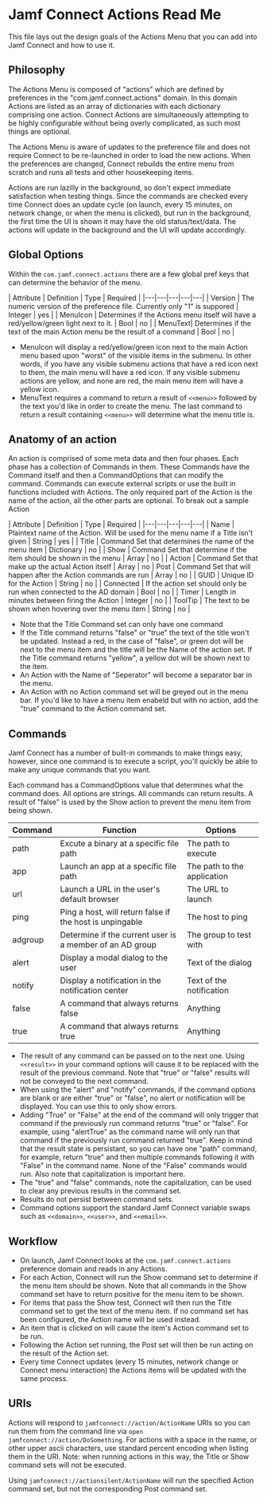 #  Jamf Connect Actions Read Me

This file lays out the design goals of the Actions Menu that you can add into Jamf Connect and how to use it.

## Philosophy

The Actions Menu is composed of "actions" which are defined by preferences in the "com.jamf.connect.actions" domain. In this domain Actions are listed as an array of dictionaries with each dictionary comprising one action. Connect Actions are simultaneously attempting to be highly configurable without being overly complicated, as such most things are optional.

The Actions Menu is aware of updates to the preference file and does not require Connect to be re-launched in order to load the new actions. When the preferences are changed, Connect rebuilds the entire menu from scratch and runs all tests and other housekeeping items.

Actions are run lazilly in the background, so don't expect immediate satisfaction when testing things. Since the commands are checked every time Connect does an update cycle (on launch, every 15 minutes, on network change, or when the menu is clicked), but run in the background, the first time the UI is shown it may have the old status/text/data. The actions will update in the background and the UI will update accordingly.

## Global Options

Within the `com.jamf.connect.actions` there are a few global pref keys that can determine the behavior of the menu.

| Attribute | Definition | Type | Required |
|---|---|---|---|---|
| Version | The numeric version of the preference file. Currently only "1" is suppored | Integer | yes |
| MenuIcon | Determines if the Actions menu itself will have a red/yellow/green light next to it. | Bool | no |
| MenuText| Determines if the text of the main Action menu be the result of a command | Bool | no |

* MenuIcon will display a red/yellow/green icon next to the main Action menu based upon "worst" of the visible items in the submenu. In other words, if you have any visible submenu actions that have a red icon next to them, the main menu will have a red icon. If any visible submenu actions are yellow, and none are red, the main menu item will have a yellow icon.
* MenuText requires a command to return a result of `<<menu>>` followed by the text you'd like in order to create the menu. The last command to return a result containing `<<menu>>` will determine what the menu title is.

## Anatomy of an action

An action is comprised of some meta data and then four phases. Each phase has a collection of Commands in them. These Commands have the Command itself and then a CommandOptions that can modify the command. Commands can execute external scripts or use the built in functions included with Actions. The only required part of the Action is the name of the action, all the other parts are optional. To break out a sample Action

| Attribute | Definition | Type | Required |
|---|---|---|---|---|
| Name | Plaintext name of the Action. Will be used for the menu name if a Title isn't given | String | yes |
| Title | Command Set that determines the name of the menu item | Dictionary | no |
| Show | Command Set that determine if the item should be shown in the menu | Array | no |
| Action | Command Set that make up the actual Action itself | Array | no
| Post | Command Set that will happen after the Action commands are run | Array | no |
| GUID | Unique ID for the Action | String | no |
| Connected | If the action set should only be run when connected to the AD domain | Bool | no |
| Timer | Length in minutes between firing the Action | Integer | no |
| ToolTip | The text to be shown when hovering over the menu item | String | no |

* Note that the Title Command set can only have one command
* If the Title command returns "false" or "true" the text of the title won't be updated. Instead a red, in the case of "false", or green dot will be next to the menu item and the title will be the Name of the action set. If the Title command returns "yellow", a yellow dot will be shown next to the item.
* An Action with the Name of "Seperator" will become a separator bar in the menu.
* An Action with no Action command set will be greyed out in the menu bar. If you'd like to have a menu item enabeld but with no action, add the "true" command to the Action command set.

## Commands

Jamf Connect has a number of built-in commands to make things easy, however, since one command is to execute a script, you'll quickly be able to make any unique commands that you want.

Each command has a CommandOptions value that determines what the command does. All options are strings. All commands can return results. A result of "false" is used by the Show action to prevent the menu item from being shown.

| Command | Function | Options |
|---|---|---|
| path | Excute a binary at a specific file path | The path to execute |
| app | Launch an app at a specific file path | The path to the application |
| url | Launch a URL in the user's default browser | The URL to launch |
| ping | Ping a host, will return false if the host is unpingable | The host to ping|
| adgroup | Determine if the current user is a member of an AD group | The group to test with |
| alert | Display a modal dialog to the user | Text of the dialog |
| notify | Display a notification in the notification center | Text of the notification |
| false | A command that always returns false | Anything |
| true | A command that always returns true | Anything |

* The result of any command can be passed on to the next one. Using `<<result>>` in your command options will cause it to be replaced with the result of the previous command. Note that "true" or "false" results will not be conveyed to the next command.
* When using the "alert" and "notify" commands, if the command options are blank or are either "true" or "false", no alert or notification will be displayed. You can use this to only show errors.
* Adding "True" or "False" at the end of the command will only trigger that command if the previously run command returns "true" or "false". For example, using "alertTrue" as the command name will only run that command if the previously run command returned "true". Keep in mind that the result state is persistant, so you can have one "path" command, for example, return "true" and then multiple commands following it with "False" in the command name. None of the "False" commands would run. Also note that capitalization is important here.
* The "true" and "false" commands, note the capitalization, can be used to clear any previous results in the command set.
* Results do not persist between command sets.
* Command options support the standard Jamf Connect variable swaps such as `<<domain>>`, `<<user>>`, and `<<email>>`.

## Workflow

* On launch, Jamf Connect looks at the `com.jamf.connect.actions` preference domain and reads in any Actions.
* For each Action, Connect will run the Show command set to determine if the menu item should be shown. Note that all commands in the Show command set have to return positive for the menu item to be shown.
* For items that pass the Show test, Connect will then run the Title command set to get the text of the menu item. If no command set has been configured, the Action name will be used instead.
* An item that is clicked on will cause the item's Action command set to be run.
* Following the Action set running, the Post set will then be run acting on the result of the Action set.
* Every time Connect updates (every 15 minutes, network change or Connect menu interaction) the Actions items will be updated with the same process.

## URIs

Actions will respond to `jamfconnect://action/ActionName` URIs so you can run them from the command line via `open jamfconnect://action/DoSomething`. For actions with a space in the name, or other upper ascii characters, use standard percent encoding when listing them in the URI. Note: when running actions in this way, the Title or Show command sets will not be executed.

Using `jamfconnect://actionsilent/ActionName` will run the specified Action command set, but not the corresponding Post command set.
